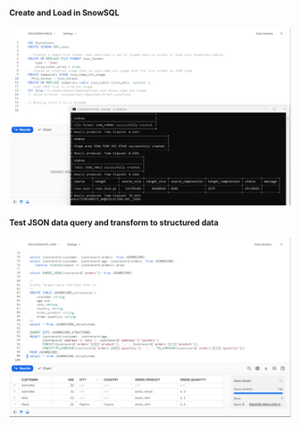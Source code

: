 #### Create and Load in SnowSQL
<p><img src="https://github.com/ankur715/Snowflake/blob/main/Violations/NYC_json/pics/SF_cmd_create_json.png"></p>

#### Test JSON data query and transform to structured data
<p><img src="https://github.com/ankur715/Snowflake/blob/main/Violations/NYC_json/pics/SF_json_to_structured_test.png"></p>
